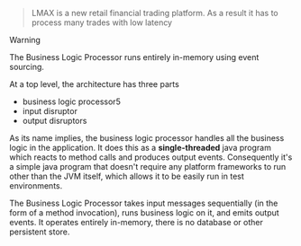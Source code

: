 > LMAX is a new retail financial trading platform. As a result it has to process many trades with low latency

> [!warning]
> The Business Logic Processor runs entirely in-memory using event sourcing.

At a top level, the architecture has three parts

- business logic processor5
- input disruptor
- output disruptors

As its name implies, the business logic processor handles all the business logic in the application. It does this as a **single-threaded** java program which reacts to method calls and produces output events. Consequently it's a simple java program that doesn't require any platform frameworks to run other than the JVM itself, which allows it to be easily run in test environments.

The Business Logic Processor takes input messages sequentially (in the form of a method invocation), runs business logic on it, and emits output events. It operates entirely in-memory, there is no database or other persistent store.